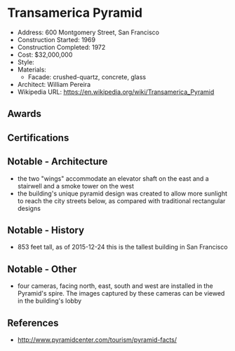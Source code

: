 # Transamerica Pyramid
- Address: 	600 Montgomery Street, San Francisco
- Construction Started: 1969
- Construction Completed: 1972
- Cost: $32,000,000
- Style:
- Materials:
  - Facade: crushed-quartz, concrete, glass
- Architect: William Pereira
- Wikipedia URL: https://en.wikipedia.org/wiki/Transamerica_Pyramid

## Awards

## Certifications

## Notable - Architecture
- the two "wings" accommodate an elevator shaft on the east and a stairwell and a smoke tower on the west
- the building's unique pyramid design was created to allow more sunlight to reach the city streets below, as compared with traditional rectangular designs

## Notable - History
- 853 feet tall, as of 2015-12-24 this is the tallest building in San Francisco

## Notable - Other
- four cameras, facing north, east, south and west are installed in the Pyramid's spire. The images captured by these cameras can be viewed in the building's lobby

## References
- http://www.pyramidcenter.com/tourism/pyramid-facts/
